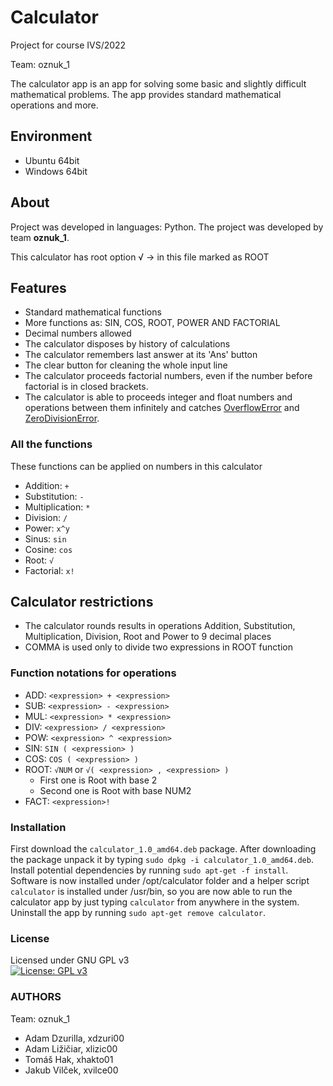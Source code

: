 # Calculator
Project for course IVS/2022

Team: oznuk_1

The calculator app is an app for solving some basic and slightly difficult mathematical problems. The app provides standard mathematical operations and more.

## Environment

- Ubuntu 64bit
- Windows 64bit

## About

Project was developed in languages: Python.
The project was developed by team **oznuk_1**.

This calculator has root option √ -> in this file marked as ROOT

## Features

- Standard mathematical functions
- More functions as: SIN, COS, ROOT, POWER AND FACTORIAL
- Decimal numbers allowed
- The calculator disposes by history of calculations
- The calculator remembers last answer at its 'Ans' button
- The clear button for cleaning the whole input line
- The calculator proceeds factorial numbers, even if the number before factorial is in closed brackets.
- The calculator is able to proceeds integer and float numbers and operations between them infinitely and catches [OverflowError](https://docs.python.org/3/library/exceptions.html#OverflowError) and [ZeroDivisionError](https://docs.python.org/3/library/exceptions.html#ZeroDivisionError).

### All the functions

These functions can be applied on numbers in this calculator

- Addition: `+`
- Substitution: `-`
- Multiplication: `*`
- Division: `/`
- Power: `x^y`
- Sinus: `sin`
- Cosine: `cos`
- Root: `√`
- Factorial: `x!`

## Calculator restrictions

- The calculator rounds results in operations Addition, Substitution, Multiplication, Division, Root and Power to 9 decimal places
- COMMA is used only to divide two expressions in ROOT function

### Function notations for operations

- ADD: `<expression> + <expression>`
- SUB: `<expression> - <expression>`
- MUL: `<expression> * <expression>`
- DIV: `<expression> / <expression>`
- POW: `<expression> ^ <expression>`
- SIN: `SIN ( <expression> )`
- COS: `COS ( <expression> )`
- ROOT: `√NUM` or `√( <expression> , <expression> )`
	+ First one is Root with base 2
	+ Second one is Root with base NUM2
- FACT: `<expression>!`

### Installation

First download the `calculator_1.0_amd64.deb` package.
After downloading the package unpack it by typing `sudo dpkg -i calculator_1.0_amd64.deb`.
Install potential dependencies by running `sudo apt-get -f install`.
Software is now installed under /opt/calculator folder and a helper script `calculator` is installed under /usr/bin, 
so you are now able to run the calculator app by just typing `calculator` from anywhere in the system.
Uninstall the app by running `sudo apt-get remove calculator`.

### License

Licensed under GNU GPL v3  
[![License: GPL v3](https://img.shields.io/badge/License-GPLv3-blue.svg)](https://www.gnu.org/licenses/gpl-3.0)

### AUTHORS

Team: oznuk_1
- Adam Dzurilla, xdzuri00<br>
- Adam Ližičiar, xlizic00<br>
- Tomáš Hak, xhakto01<br>
- Jakub Vilček, xvilce00<br>
